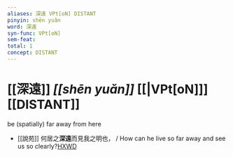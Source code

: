 ```yaml
---
aliases: 深遠 VPt[oN] DISTANT
pinyin: shēn yuǎn
word: 深遠
syn-func: VPt[oN]
sem-feat: 
total: 1
concept: DISTANT 
---
```

# [[深遠]] *[[shēn yuǎn]]*  [[|VPt[oN]]] [[DISTANT]]
be (spatially) far away from here
 - [[說苑]] 何居之**深遠**而見我之明也， / How can he live so far away and see us so clearly?[HXWD](https://hxwd.org/textview.html?location=CH1a0907_CHANT_001-8a.24)